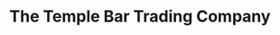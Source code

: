 ---
title: "The Temple Bar Trading Company"
url: /dublin/the-temple-bar-trading-company/
shop: shop
---